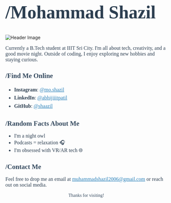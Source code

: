 <h1 style="font-family: Georgia, serif; ;font-size: 56px; color: #2c3e50;">/Mohammad Shazil</h1>


![Header Image](https://media.licdn.com/dms/image/D5612AQE7wh4LKr-P5Q/article-cover_image-shrink_720_1280/0/1684083771878?e=2147483647&v=beta&t=JfZVC-tD58wPfAcahgDdz38ujDiTKa1QLKGOOIHDoZY)


<p style="font-family: Georgia, serif; font-size: 16px; color: #2c3e50;">
Currently a B.Tech student at IIIT Sri City. I'm all about tech, creativity, and a good movie night. Outside of coding, I enjoy exploring new hobbies and staying curious.
  
</p>

<h2 style="font-family: Georgia, serif; color: #34495e;">/Find Me Online </h2>
<ul style="font-family: Georgia, serif; font-size: 16px; color: #2c3e50; line-height: 1.6;">
  <li><strong>Instagram</strong>: <a href="https://instagram.com/mo.shazil" style="color: #2980b9;">@mo.shazil</a></li>
  <li><strong>LinkedIn</strong>: <a href="https://linkedin.com/in/abhijiiitpatil" style="color: #2980b9;">@abhijiiitpatil</a></li>
  <li><strong>GitHub</strong>: <a href="https://github.com/shaazil" style="color: #2980b9;">@shaazil</a></li>
</ul>

<h2 style="font-family: Georgia, serif; color: #34495e;">/Random Facts About Me </h2>
<ul style="font-family: Georgia, serif; font-size: 16px; color: #2c3e50;">
  <li>I'm a night owl 🌙</li>
  <li>Podcasts = relaxation 🎧</li>
  <li>I'm obsessed with VR/AR tech 🌐</li>
</ul>

<h2 style="font-family: Georgia, serif; color: #34495e;">/Contact Me </h2>
<p style="font-family: Georgia, serif; font-size: 16px; color: #2c3e50;">
Feel free to drop me an email at <a href="mailto:muhammadshazil2006@gmail.com" style="color: #2980b9;">muhammadshazil2006@gmail.com</a> or reach out on social media.
</p>

<p style="font-family: Georgia, serif; text-align: center; color: #34495e;">Thanks for visiting!</p>
